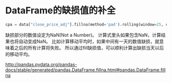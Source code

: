 # DataFrame的缺损值的补全

```python
cpa = data["close_price_adj"].fillna(method='pad').rolling(window=25, center=False).mean()
```

缺损部分的数值设定为NaN(Not a Number)。
计算式里头如果包含NaN，计算结果也将自动变成NaN。
比如计算移动平均时，如果中间有一天的数值缺损，就意味着之后的所有计算将失败。
所以通过fill缺损值，可以顺利计算出缺损当天以后的移动平均。

http://pandas.pydata.org/pandas-docs/stable/generated/pandas.DataFrame.fillna.html#pandas.DataFrame.fillna
